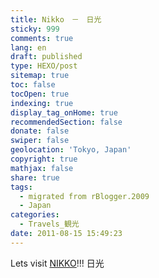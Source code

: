 ```yaml
---
title: Nikko　－　日光
sticky: 999
comments: true
lang: en
draft: published
type: HEXO/post
sitemap: true
toc: false
tocOpen: true
indexing: true
display_tag_onHome: true
recommendedSection: false
donate: false
swiper: false
geolocation: 'Tokyo, Japan'
copyright: true
mathjax: false
share: true
tags:
  - migrated from rBlogger.2009
  - Japan
categories:
  - Travels_観光
date: 2011-08-15 15:49:23
---
```


 Lets visit [NIKKO](https://www.city.nikko.lg.jp)!!! 日光​